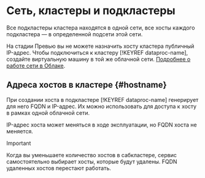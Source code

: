 # Сеть, кластеры и подкластеры

Все подкластеры кластера находятся в одной сети, все хосты каждого подкластера — в определенной подсети этой сети.

На стадии Превью вы не можете назначить хосту кластера публичный IP-адрес. Чтобы подключиться к кластеру [!KEYREF dataproc-name], создайте виртуальную машину в той же облачной сети. [Подробнее о работе сети в Облаке](../../vpc/).


## Адреса хостов в кластере {#hostname}

При создании хоста в подкластере [!KEYREF dataproc-name] генерирует для него FQDN и IP-адрес. Их можно использовать для доступа к хосту в рамках одной облачной сети.

IP-адрес хоста может меняться в ходе эксплуатации, но FQDN хоста не меняется.

> [!IMPORTANT]
>
> Когда вы уменьшаете количество хостов в сабкластере, сервис самостоятельно выбирает
хосты, которые будут удалены. FQDN удаленных хостов перестают работать.
